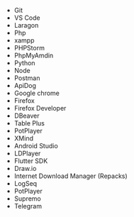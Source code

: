 - Git
- VS Code
- Laragon
- Php
- xampp
- PHPStorm
- PhpMyAmdin
- Python
- Node
- Postman
- ApiDog
- Google chrome
- Firefox
- Firefox Developer
- DBeaver
- Table Plus
- PotPlayer
- XMind
- Android Studio
- LDPlayer
- Flutter SDK
- Draw.io
- Internet Download Manager (Repacks)
- LogSeq
- PotPlayer
- Supremo
- Telegram